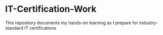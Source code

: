 # IT-Certification-Work
This repository documents my hands-on learning as I prepare for industry-standard IT certifications
